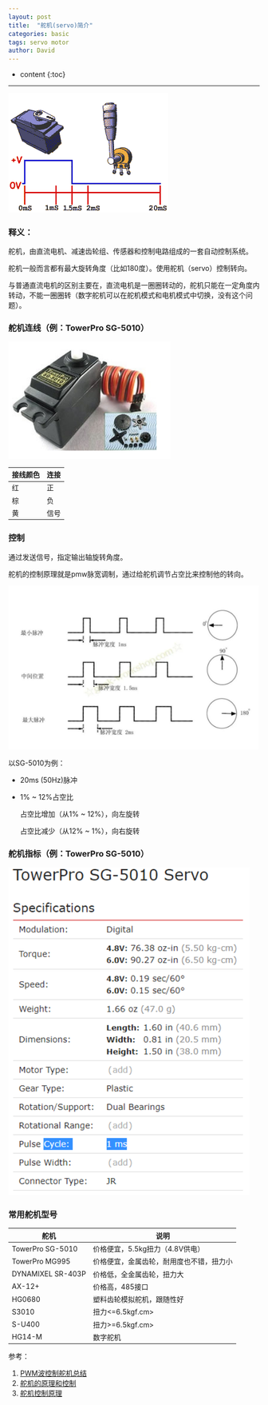 ```yaml
---
layout: post
title:  "舵机(servo)简介"
categories: basic
tags: servo motor
author: David
---
```


* content
{:toc}

---

![舵机控制原理](https://github.com/titron/titron.github.io/raw/master/img/2022-04-01-servo_motor_control.gif)

### 释义：
舵机，由直流电机、减速齿轮组、传感器和控制电路组成的一套自动控制系统。

舵机一般而言都有最大旋转角度（比如180度）。使用舵机（servo）控制转向。

与普通直流电机的区别主要在，直流电机是一圈圈转动的，舵机只能在一定角度内转动，不能一圈圈转（数字舵机可以在舵机模式和电机模式中切换，没有这个问题）。

### 舵机连线（例：TowerPro SG-5010）

![TowerPro SG-5010 Specification](https://github.com/titron/titron.github.io/raw/master/img/2022-04-01_servo_motor_SG5010_figure.png)

| 接线颜色 | 连接 |
|---|---|
| 红 | 正 |
| 棕 | 负 |
| 黄 | 信号 |

### 控制

通过发送信号，指定输出轴旋转角度。

舵机的控制原理就是pmw脉宽调制，通过给舵机调节占空比来控制他的转向。

![control servo](https://github.com/titron/titron.github.io/raw/master/img/2022-04-01_servo_motor_control.png)

以SG-5010为例：
- 20ms (50Hz)脉冲	
- 1% ~ 12%占空比

  占空比增加（从1% ~ 12%），向左旋转
  
  占空比减少（从12% ~ 1%），向右旋转

### 舵机指标（例：TowerPro SG-5010）

![TowerPro SG-5010 Specification](https://github.com/titron/titron.github.io/raw/master/img/2022-04-01_servo_motor_SG5010_spec.png)

### 常用舵机型号

| 舵机 | 说明 |
|---|---|
| TowerPro SG-5010 | 价格便宜，5.5kg扭力（4.8V供电） |
| TowerPro MG995 | 价格便宜，金属齿轮，耐用度也不错，扭力小 |
| DYNAMIXEL SR-403P | 价格低，全金属齿轮，扭力大 |
| AX-12+ | 价格高，485接口 |
| HG0680 | 塑料齿轮模拟舵机，跟随性好 |
| S3010 | 扭力<=6.5kgf.cm> |
| S-U400 | 扭力>=6.5kgf.cm> |
| HG14-M | 数字舵机 |

参考：
1. [PWM波控制舵机总结](https://mp.weixin.qq.com/s/iYGDthkrpXLxMWGAHPDdJw)
2. [舵机的原理和控制](https://mp.weixin.qq.com/s/FR3Tp-f2LQeBK0ISjLdupQ)
3. [舵机控制原理](https://mp.weixin.qq.com/s/s3orZo9NwZcCMTMhRxa_Wg)
